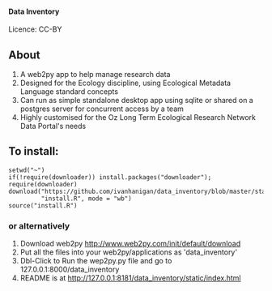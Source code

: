 
#### Data Inventory

Licence: CC-BY

## About

1. A web2py app to help manage research data
1. Designed for the Ecology discipline, using Ecological Metadata Language standard concepts
1. Can run as simple standalone desktop app using sqlite or shared on a postgres server for concurrent access by a team
1. Highly customised for the Oz Long Term Ecological Research Network Data Portal's needs

## To install:

```{r}
setwd("~")
if(!require(downloader)) install.packages("downloader"); require(downloader)
download("https://github.com/ivanhanigan/data_inventory/blob/master/static/install.R", 
         "install.R", mode = "wb")
source("install.R")
```

### or alternatively

1. Download web2py http://www.web2py.com/init/default/download 
1. Put all the files into your web2py/applications as 'data_inventory'
1. Dbl-Click to Run the wep2py.py file and go to 127.0.0.1:8000/data_inventory
1. README is at http://127.0.0.1:8181/data_inventory/static/index.html
